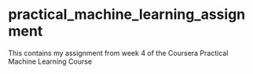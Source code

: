 # practical_machine_learning_assignment
This contains my assignment from week 4 of the Coursera Practical Machine Learning Course
